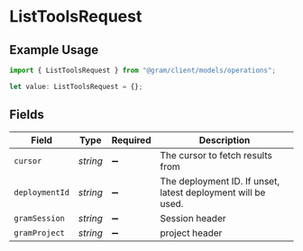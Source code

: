 # ListToolsRequest

## Example Usage

```typescript
import { ListToolsRequest } from "@gram/client/models/operations";

let value: ListToolsRequest = {};
```

## Fields

| Field                                                        | Type                                                         | Required                                                     | Description                                                  |
| ------------------------------------------------------------ | ------------------------------------------------------------ | ------------------------------------------------------------ | ------------------------------------------------------------ |
| `cursor`                                                     | *string*                                                     | :heavy_minus_sign:                                           | The cursor to fetch results from                             |
| `deploymentId`                                               | *string*                                                     | :heavy_minus_sign:                                           | The deployment ID. If unset, latest deployment will be used. |
| `gramSession`                                                | *string*                                                     | :heavy_minus_sign:                                           | Session header                                               |
| `gramProject`                                                | *string*                                                     | :heavy_minus_sign:                                           | project header                                               |